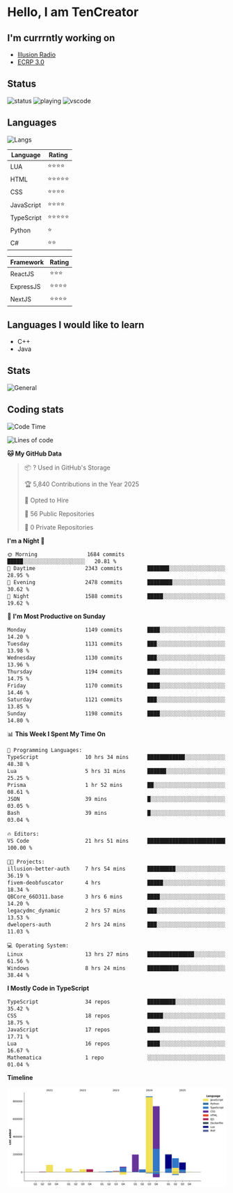 # Hello, I am TenCreator

## I'm currrntly working on
- [Illusion Radio](https://illusionradio.co.uk/)
- [ECRP 3.0](http://github.com/Emerald-Coast-Roleplay/)

## Status
![status](https://api.statusbadges.me/badge/status/518334475038359555?simple=true&style=for-the-badge)
![playing](https://api.statusbadges.me/badge/playing/518334475038359555?style=for-the-badge)
![vscode](https://api.statusbadges.me/badge/vscode/518334475038359555?style=for-the-badge)

## Languages
![Langs](https://github-readme-stats.vercel.app/api/top-langs/?username=tencreator&layout=compact&theme=radical)


|Language|Rating|
|--------|------|
|LUA|⭐️⭐️⭐️⭐️|
|HTML|⭐️⭐️⭐️⭐️⭐️|
|CSS|⭐️⭐️⭐️⭐️|
|JavaScript|⭐️⭐️⭐️⭐️|
|TypeScript|⭐️⭐️⭐️⭐️⭐️|
|Python|⭐️|
|C#|⭐️⭐️ |

|Framework|Rating|
|--------|------|
|ReactJS|⭐️⭐️⭐|
|ExpressJS|⭐️⭐️⭐️⭐️|
|NextJS|⭐️⭐️⭐⭐️|

## Languages I would like to learn
- C++
- Java

## Stats
![General](https://github-readme-stats.vercel.app/api?username=tencreator&show_icons=true&theme=radical)

## Coding stats

<!--START_SECTION:waka-->
![Code Time](http://img.shields.io/badge/Code%20Time-735%20hrs%209%20mins-blue)

![Lines of code](https://img.shields.io/badge/From%20Hello%20World%20I%27ve%20Written-2.5%20million%20lines%20of%20code-blue)

**🐱 My GitHub Data** 

> 📦 ? Used in GitHub's Storage 
 > 
> 🏆 5,840 Contributions in the Year 2025
 > 
> 💼 Opted to Hire
 > 
> 📜 56 Public Repositories 
 > 
> 🔑 0 Private Repositories 
 > 
**I'm a Night 🦉** 

```text
🌞 Morning                1684 commits        █████░░░░░░░░░░░░░░░░░░░░   20.81 % 
🌆 Daytime                2343 commits        ███████░░░░░░░░░░░░░░░░░░   28.95 % 
🌃 Evening                2478 commits        ████████░░░░░░░░░░░░░░░░░   30.62 % 
🌙 Night                  1588 commits        █████░░░░░░░░░░░░░░░░░░░░   19.62 % 
```
📅 **I'm Most Productive on Sunday** 

```text
Monday                   1149 commits        ████░░░░░░░░░░░░░░░░░░░░░   14.20 % 
Tuesday                  1131 commits        ███░░░░░░░░░░░░░░░░░░░░░░   13.98 % 
Wednesday                1130 commits        ███░░░░░░░░░░░░░░░░░░░░░░   13.96 % 
Thursday                 1194 commits        ████░░░░░░░░░░░░░░░░░░░░░   14.75 % 
Friday                   1170 commits        ████░░░░░░░░░░░░░░░░░░░░░   14.46 % 
Saturday                 1121 commits        ███░░░░░░░░░░░░░░░░░░░░░░   13.85 % 
Sunday                   1198 commits        ████░░░░░░░░░░░░░░░░░░░░░   14.80 % 
```


📊 **This Week I Spent My Time On** 

```text
💬 Programming Languages: 
TypeScript               10 hrs 34 mins      ████████████░░░░░░░░░░░░░   48.38 % 
Lua                      5 hrs 31 mins       ██████░░░░░░░░░░░░░░░░░░░   25.25 % 
Prisma                   1 hr 52 mins        ██░░░░░░░░░░░░░░░░░░░░░░░   08.61 % 
JSON                     39 mins             █░░░░░░░░░░░░░░░░░░░░░░░░   03.05 % 
Bash                     39 mins             █░░░░░░░░░░░░░░░░░░░░░░░░   03.04 % 

🔥 Editors: 
VS Code                  21 hrs 51 mins      █████████████████████████   100.00 % 

🐱‍💻 Projects: 
illusion-better-auth     7 hrs 54 mins       █████████░░░░░░░░░░░░░░░░   36.19 % 
fivem-deobfuscator       4 hrs               █████░░░░░░░░░░░░░░░░░░░░   18.34 % 
QBCore_66D311.base       3 hrs 6 mins        ████░░░░░░░░░░░░░░░░░░░░░   14.20 % 
legacydmc_dynamic        2 hrs 57 mins       ███░░░░░░░░░░░░░░░░░░░░░░   13.53 % 
dwelopers-auth           2 hrs 24 mins       ███░░░░░░░░░░░░░░░░░░░░░░   11.03 % 

💻 Operating System: 
Linux                    13 hrs 27 mins      ███████████████░░░░░░░░░░   61.56 % 
Windows                  8 hrs 24 mins       ██████████░░░░░░░░░░░░░░░   38.44 % 
```

**I Mostly Code in TypeScript** 

```text
TypeScript               34 repos            █████████░░░░░░░░░░░░░░░░   35.42 % 
CSS                      18 repos            █████░░░░░░░░░░░░░░░░░░░░   18.75 % 
JavaScript               17 repos            ████░░░░░░░░░░░░░░░░░░░░░   17.71 % 
Lua                      16 repos            ████░░░░░░░░░░░░░░░░░░░░░   16.67 % 
Mathematica              1 repo              ░░░░░░░░░░░░░░░░░░░░░░░░░   01.04 % 
```



**Timeline**

![Lines of Code chart](https://raw.githubusercontent.com/tencreator/tencreator/main/assets/bar_graph.png)


<!--END_SECTION:waka-->
